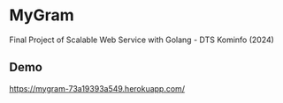 # MyGram

Final Project of Scalable Web Service with Golang - DTS Kominfo (2024)

## Demo

https://mygram-73a19393a549.herokuapp.com/

